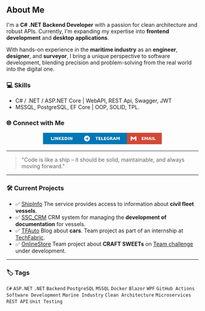 ## About Me

I'm a **C# .NET Backend Developer** with a passion for clean architecture and robust APIs. Currently, I'm expanding my expertise into **frontend development** and **desktop applications**. 

With hands-on experience in the **maritime industry** as an **engineer**, **designer**, and **surveyor**, I bring a unique perspective to software development, blending precision and problem-solving from the real world into the digital one.

### 💻 Skills
- C# / .NET / ASP.NET Core    |  WebAPI, REST Api, Swagger, JWT
- MSSQL, PostgreSQL, EF Core  |  OOP, SOLID, TPL.

### 🌐 Connect with Me
<p align="left" style="display: flex; justify-content: center;">
  <a href="https://www.linkedin.com/in/romanprybluda/">
    <img src="https://github.com/RomanPrybluda/RomanPrybluda/blob/main/assets/linkedin.svg" alt="LinkedIn" height="30"/>
  </a>
  <a href="https://t.me/RPrybluda">
    <img src="https://github.com/RomanPrybluda/RomanPrybluda/blob/main/assets/telegram.svg" alt="Telegram" height="30"/>
  </a>
  <a href="mailto:r.prybluda.dev@gmail.com">
    <img src="https://github.com/RomanPrybluda/RomanPrybluda/blob/main/assets/gmail.svg" alt="Email" height="30"/>
  </a>
</p>

---

> "Code is like a ship – it should be solid, maintainable, and always moving forward."

---

### 🛠️ Current Projects
- ✅ [ShipInfo](https://github.com/RomanPrybluda/ShipInfo) The service provides access to information about **civil fleet vessels**.
- ✅ [SSC_CRM](https://github.com/RomanPrybluda/SSC_CRM) CRM system for managing the **development of documentation** for vessels.
- ✅ [TFAuto](https://github.com/RomanPrybluda/TFAuto) Blog about **cars**. Team project as part of an internship at [TechFabric](https://www.techfabric.com/).
- ✅ [OnlineStore](https://github.com/RomanPrybluda/OnlineStore) Team project about **CRAFT SWEETs** on [Team challenge](https://teamchallenge.io/) under development.

---

### 🏷️ Tags
`C#` `ASP.NET` `.NET` `Backend` `PostgreSQL` `MSSQL` `Docker` `Blazor` `WPF` `GitHub Actions` `Software Development` `Marine Industry` `Clean Architecture` `Microservices` `REST API` `Unit Testing`


